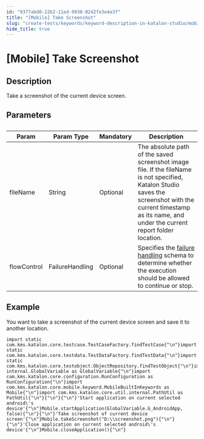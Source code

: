 ```yaml
---
id: "9377abd0-22b2-11ed-9930-0242fe3e4a3f"
title: "[Mobile] Take Screenshot"
slug: "create-tests/keywords/keyword-description-in-katalon-studio/mobile-keywords/mobile-take-screenshot"
hide_title: true
---
```


# <a id="id_0" class="anchor_top_offset"/><a id="ariaid-title1" class="anchor_top_offset"/>[Mobile] Take Screenshot


## <a id="id_0__id_1" class="anchor_top_offset"/>Description  

              
<p xmlns="http://www.w3.org/1999/xhtml" className="p">Take a screenshot of the current device screen.</p> 
      

## <a id="id_0__id_2" class="anchor_top_offset"/>Parameters  

              
<table xmlns="http://www.w3.org/1999/xhtml" className="table anchor_top_offset" id="id_0__a48903a2-9a8a-4701-95dd-dba4f48eb76e"><caption /><colgroup><col /><col /><col /><col /></colgroup><thead className="thead"><tr className><th className="entry anchor_top_offset" id="id_0__a48903a2-9a8a-4701-95dd-dba4f48eb76e__entry__1">Param</th><th className="entry anchor_top_offset" id="id_0__a48903a2-9a8a-4701-95dd-dba4f48eb76e__entry__2">Param Type</th><th className="entry anchor_top_offset" id="id_0__a48903a2-9a8a-4701-95dd-dba4f48eb76e__entry__3">Mandatory</th><th className="entry anchor_top_offset" id="id_0__a48903a2-9a8a-4701-95dd-dba4f48eb76e__entry__4">Description</th></tr></thead><tbody className="tbody"><tr className><td className="entry" headers="id_0__a48903a2-9a8a-4701-95dd-dba4f48eb76e__entry__1 id_0__a48903a2-9a8a-4701-95dd-dba4f48eb76e__entry__2 id_0__a48903a2-9a8a-4701-95dd-dba4f48eb76e__entry__3 id_0__a48903a2-9a8a-4701-95dd-dba4f48eb76e__entry__4 ">fileName</td><td className="entry" headers="id_0__a48903a2-9a8a-4701-95dd-dba4f48eb76e__entry__1 id_0__a48903a2-9a8a-4701-95dd-dba4f48eb76e__entry__2 id_0__a48903a2-9a8a-4701-95dd-dba4f48eb76e__entry__3 id_0__a48903a2-9a8a-4701-95dd-dba4f48eb76e__entry__4 ">String</td><td className="entry" headers="id_0__a48903a2-9a8a-4701-95dd-dba4f48eb76e__entry__1 id_0__a48903a2-9a8a-4701-95dd-dba4f48eb76e__entry__2 id_0__a48903a2-9a8a-4701-95dd-dba4f48eb76e__entry__3 id_0__a48903a2-9a8a-4701-95dd-dba4f48eb76e__entry__4 ">Optional</td><td className="entry" headers="id_0__a48903a2-9a8a-4701-95dd-dba4f48eb76e__entry__1 id_0__a48903a2-9a8a-4701-95dd-dba4f48eb76e__entry__2 id_0__a48903a2-9a8a-4701-95dd-dba4f48eb76e__entry__3 id_0__a48903a2-9a8a-4701-95dd-dba4f48eb76e__entry__4 ">The absolute path of the saved screenshot image file. If the fileName is not specified, Katalon Studio saves the screenshot with the current timestamp as its name, and under the current report folder location.</td></tr><tr className><td className="entry" headers="id_0__a48903a2-9a8a-4701-95dd-dba4f48eb76e__entry__1 id_0__a48903a2-9a8a-4701-95dd-dba4f48eb76e__entry__2 id_0__a48903a2-9a8a-4701-95dd-dba4f48eb76e__entry__3 id_0__a48903a2-9a8a-4701-95dd-dba4f48eb76e__entry__4 ">flowControl</td><td className="entry" headers="id_0__a48903a2-9a8a-4701-95dd-dba4f48eb76e__entry__1 id_0__a48903a2-9a8a-4701-95dd-dba4f48eb76e__entry__2 id_0__a48903a2-9a8a-4701-95dd-dba4f48eb76e__entry__3 id_0__a48903a2-9a8a-4701-95dd-dba4f48eb76e__entry__4 ">FailureHandling</td><td className="entry" headers="id_0__a48903a2-9a8a-4701-95dd-dba4f48eb76e__entry__1 id_0__a48903a2-9a8a-4701-95dd-dba4f48eb76e__entry__2 id_0__a48903a2-9a8a-4701-95dd-dba4f48eb76e__entry__3 id_0__a48903a2-9a8a-4701-95dd-dba4f48eb76e__entry__4 ">Optional</td><td className="entry" headers="id_0__a48903a2-9a8a-4701-95dd-dba4f48eb76e__entry__1 id_0__a48903a2-9a8a-4701-95dd-dba4f48eb76e__entry__2 id_0__a48903a2-9a8a-4701-95dd-dba4f48eb76e__entry__3 id_0__a48903a2-9a8a-4701-95dd-dba4f48eb76e__entry__4 ">Specifies the <a className="xref" href="/docs/maintain/configure-failure-handling-settings-in-katalon-studio">failure handling</a> schema to         determine whether the execution should be allowed to continue or         stop.</td></tr></tbody></table> 
      

## <a id="id_0__id_3" class="anchor_top_offset"/>Example 

              
<p xmlns="http://www.w3.org/1999/xhtml" className="p">You want to take a screenshot of the current device screen and   save it to another location.</p> 
              
<pre xmlns="http://www.w3.org/1999/xhtml" className="pre codeblock"><code>import static com.kms.katalon.core.testcase.TestCaseFactory.findTestCase{"\n"}import static com.kms.katalon.core.testdata.TestDataFactory.findTestData{"\n"}import static com.kms.katalon.core.testobject.ObjectRepository.findTestObject{"\n"}import internal.GlobalVariable as GlobalVariable{"\n"}import com.kms.katalon.core.configuration.RunConfiguration as RunConfiguration{"\n"}import com.kms.katalon.core.mobile.keyword.MobileBuiltInKeywords as Mobile{"\n"}import com.kms.katalon.core.util.internal.PathUtil as PathUtil{"\n"}{"\n"}{"\n"}'Start application on current selected android\'s device'{"\n"}Mobile.startApplication(GlobalVariable.G_AndroidApp, false){"\n"}{"\n"}'Take screenshot of current device screen'{"\n"}Mobile.takeScreenshot("D:\\screenshot.png"){"\n"}{"\n"}'Close application on current selected android\'s device'{"\n"}Mobile.closeApplication(){"\n"}</code></pre> 
            
